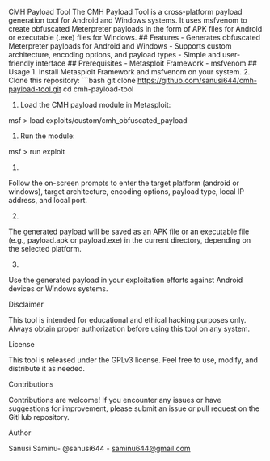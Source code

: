 CMH Payload Tool  The CMH Payload Tool is a cross-platform payload generation tool for Android and Windows systems. It uses msfvenom to create obfuscated Meterpreter payloads in the form of APK files for Android or executable (.exe) files for Windows.  ## Features  - Generates obfuscated Meterpreter payloads for Android and Windows - Supports custom architecture, encoding options, and payload types - Simple and user-friendly interface  ## Prerequisites  - Metasploit Framework - msfvenom  ## Usage  1. Install Metasploit Framework and msfvenom on your system.  2. Clone this repository:  ```bash git clone https://github.com/sanusi644/cmh-payload-tool.git cd cmh-payload-tool

1. Load the CMH payload module in Metasploit:



msf > load exploits/custom/cmh_obfuscated_payload

1. Run the module:



msf > run exploit

1. 

Follow the on-screen prompts to enter the target platform (android or windows), target architecture, encoding options, payload type, local IP address, and local port.

2. 

The generated payload will be saved as an APK file or an executable file (e.g., payload.apk or payload.exe) in the current directory, depending on the selected platform.

3. 

Use the generated payload in your exploitation efforts against Android devices or Windows systems.

Disclaimer

This tool is intended for educational and ethical hacking purposes only. Always obtain proper authorization before using this tool on any system.

License

This tool is released under the GPLv3 license. Feel free to use, modify, and distribute it as needed.

Contributions

Contributions are welcome! If you encounter any issues or have suggestions for improvement, please submit an issue or pull request on the GitHub repository.

Author

Sanusi Saminu- @sanusi644 - saminu644@gmail.com
